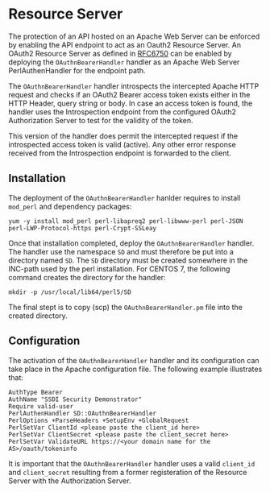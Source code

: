 # Resource Server
The protection of an API hosted on an Apache Web Server can be enforced by enabling the API endpoint to act as an Oauth2 Resource Server. An OAuth2 Resource Server as defined in [RFC6750](https://tools.ietf.org/html/rfc6750) can be enabled by deploying the `OAuthnBearerHandler` handler as an Apache Web Server PerlAuthenHandler for the endpoint path.

The `OAuthnBearerHandler` handler introspects the intercepted Apache HTTP request and checks if an OAuth2 Bearer access token exists either in the HTTP Header, query string or body. In case an access token is found, the handler uses the Introspection endpoint from the configured OAuth2 Authorization Server to test for the validity of the token.

This version of the handler does permit the intercepted request if the introspected access token is valid (active). Any other error response received from the Introspection endpoint is forwarded to the client.

## Installation
The deployment of the `OAuthnBearerHandler` hanlder requires to install `mod_perl` and dependency packages: 

````
yum -y install mod_perl perl-libapreq2 perl-libwww-perl perl-JSON perl-LWP-Protocol-https perl-Crypt-SSLeay
````

Once that installation completed, deploy the `OAuthnBearerHandler` handler. The handler use the namespace `SD` and must therefore be put into a directory named `SD`. The `SD` directory must be created somewhere in the INC-path used by the perl installation. For CENTOS 7, the following command creates the directory for the handler:

````
mkdir -p /usr/local/lib64/perl5/SD
````

The final stept is to copy (scp) the `OAuthnBearerHandler.pm` file into the created directory.

## Configuration
The activation of the `OAuthnBearerHandler` handler and its configuration can take place in the Apache configuration file. The following example illustrates that:

````
AuthType Bearer
AuthName "SSDI Security Demonstrator"
Require valid-user
PerlAuthenHandler SD::OAuthnBearerHandler
PerlOptions +ParseHeaders +SetupEnv +GlobalRequest
PerlSetVar ClientId <please paste the client_id here>
PerlSetVar ClientSecret <please paste the client_secret here>
PerlSetVar ValidateURL https://<your domain name for the AS>/oauth/tokeninfo
````

It is important that the `OAuthnBearerHandler` handler uses a valid `client_id` and `client_secret` resulting from a former registeration of the Resource Server with the Authorization Server.

